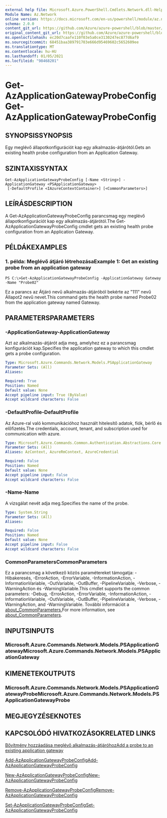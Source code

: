 ```yaml
---
external help file: Microsoft.Azure.PowerShell.Cmdlets.Network.dll-Help.xml
Module Name: Az.Network
online version: https://docs.microsoft.com/en-us/powershell/module/az.network/get-azapplicationgatewayprobeconfig
schema: 2.0.0
content_git_url: https://github.com/Azure/azure-powershell/blob/master/src/Network/Network/help/Get-AzApplicationGatewayProbeConfig.md
original_content_git_url: https://github.com/Azure/azure-powershell/blob/master/src/Network/Network/help/Get-AzApplicationGatewayProbeConfig.md
ms.openlocfilehash: ec20d7caafe110f03e5a0ce3130247ec877d6af9
ms.sourcegitcommit: 68451baa389791703e666d95469602c5652609ee
ms.translationtype: MT
ms.contentlocale: hu-HU
ms.lasthandoff: 01/05/2021
ms.locfileid: "98468201"
---
```

# <span data-ttu-id="df4fa-101">Get-AzApplicationGatewayProbeConfig</span><span class="sxs-lookup"><span data-stu-id="df4fa-101">Get-AzApplicationGatewayProbeConfig</span></span>

## <span data-ttu-id="df4fa-102">SYNOPSIS</span><span class="sxs-lookup"><span data-stu-id="df4fa-102">SYNOPSIS</span></span>
<span data-ttu-id="df4fa-103">Egy meglévő állapotkonfigurációt kap egy alkalmazás-átjárótól.</span><span class="sxs-lookup"><span data-stu-id="df4fa-103">Gets an existing health probe configuration from an Application Gateway.</span></span>

## <span data-ttu-id="df4fa-104">SZINTAXIS</span><span class="sxs-lookup"><span data-stu-id="df4fa-104">SYNTAX</span></span>

```
Get-AzApplicationGatewayProbeConfig [-Name <String>] -ApplicationGateway <PSApplicationGateway>
 [-DefaultProfile <IAzureContextContainer>] [<CommonParameters>]
```

## <span data-ttu-id="df4fa-105">LEÍRÁS</span><span class="sxs-lookup"><span data-stu-id="df4fa-105">DESCRIPTION</span></span>
<span data-ttu-id="df4fa-106">A Get-AzApplicationGatewayProbeConfig parancsmag egy meglévő állapotkonfigurációt kap egy alkalmazás-átjárótól.</span><span class="sxs-lookup"><span data-stu-id="df4fa-106">The Get-AzApplicationGatewayProbeConfig cmdlet gets an existing health probe configuration from an Application Gateway.</span></span>

## <span data-ttu-id="df4fa-107">PÉLDÁK</span><span class="sxs-lookup"><span data-stu-id="df4fa-107">EXAMPLES</span></span>

### <span data-ttu-id="df4fa-108">1. példa: Meglévő átjáró létrehozása</span><span class="sxs-lookup"><span data-stu-id="df4fa-108">Example 1: Get an existing probe from an application gateway</span></span>
```
PS C:\>Get-AzApplicationGatewayProbeConfig -ApplicationGateway Gateway -Name "Probe02"
```

<span data-ttu-id="df4fa-109">Ez a parancs az Átjáró nevű alkalmazás-átjáróból bekérte az "111" nevű Állapot2 nevű nevet.</span><span class="sxs-lookup"><span data-stu-id="df4fa-109">This command gets the health probe named Probe02 from the application gateway named Gateway.</span></span>

## <span data-ttu-id="df4fa-110">PARAMETERS</span><span class="sxs-lookup"><span data-stu-id="df4fa-110">PARAMETERS</span></span>

### <span data-ttu-id="df4fa-111">-ApplicationGateway</span><span class="sxs-lookup"><span data-stu-id="df4fa-111">-ApplicationGateway</span></span>
<span data-ttu-id="df4fa-112">Azt az alkalmazás-átjárót adja meg, amelyhez ez a parancsmag konfigurációt kap.</span><span class="sxs-lookup"><span data-stu-id="df4fa-112">Specifies the application gateway to which this cmdlet gets a probe configuration.</span></span>

```yaml
Type: Microsoft.Azure.Commands.Network.Models.PSApplicationGateway
Parameter Sets: (All)
Aliases:

Required: True
Position: Named
Default value: None
Accept pipeline input: True (ByValue)
Accept wildcard characters: False
```

### <span data-ttu-id="df4fa-113">-DefaultProfile</span><span class="sxs-lookup"><span data-stu-id="df4fa-113">-DefaultProfile</span></span>
<span data-ttu-id="df4fa-114">Az Azure-ral való kommunikációhoz használt hitelesítő adatok, fiók, bérlő és előfizetés.</span><span class="sxs-lookup"><span data-stu-id="df4fa-114">The credentials, account, tenant, and subscription used for communication with azure.</span></span>

```yaml
Type: Microsoft.Azure.Commands.Common.Authentication.Abstractions.Core.IAzureContextContainer
Parameter Sets: (All)
Aliases: AzContext, AzureRmContext, AzureCredential

Required: False
Position: Named
Default value: None
Accept pipeline input: False
Accept wildcard characters: False
```

### <span data-ttu-id="df4fa-115">-Name</span><span class="sxs-lookup"><span data-stu-id="df4fa-115">-Name</span></span>
<span data-ttu-id="df4fa-116">A vizsgálat nevét adja meg.</span><span class="sxs-lookup"><span data-stu-id="df4fa-116">Specifies the name of the probe.</span></span>

```yaml
Type: System.String
Parameter Sets: (All)
Aliases:

Required: False
Position: Named
Default value: None
Accept pipeline input: False
Accept wildcard characters: False
```

### <span data-ttu-id="df4fa-117">CommonParameters</span><span class="sxs-lookup"><span data-stu-id="df4fa-117">CommonParameters</span></span>
<span data-ttu-id="df4fa-118">Ez a parancsmag a következő közös paramétereket támogatja: -Hibakeresés, -ErrorAction, -ErrorVariable, -InformationAction, -InformationVariable, -OutVariable, -OutBuffer, -PipelineVariable, -Verbose, -WarningAction és -WarningVariable.</span><span class="sxs-lookup"><span data-stu-id="df4fa-118">This cmdlet supports the common parameters: -Debug, -ErrorAction, -ErrorVariable, -InformationAction, -InformationVariable, -OutVariable, -OutBuffer, -PipelineVariable, -Verbose, -WarningAction, and -WarningVariable.</span></span> <span data-ttu-id="df4fa-119">További információt a [about_CommonParameters.](http://go.microsoft.com/fwlink/?LinkID=113216)</span><span class="sxs-lookup"><span data-stu-id="df4fa-119">For more information, see [about_CommonParameters](http://go.microsoft.com/fwlink/?LinkID=113216).</span></span>

## <span data-ttu-id="df4fa-120">INPUTS</span><span class="sxs-lookup"><span data-stu-id="df4fa-120">INPUTS</span></span>

### <span data-ttu-id="df4fa-121">Microsoft.Azure.Commands.Network.Models.PSApplicationGateway</span><span class="sxs-lookup"><span data-stu-id="df4fa-121">Microsoft.Azure.Commands.Network.Models.PSApplicationGateway</span></span>

## <span data-ttu-id="df4fa-122">KIMENETEK</span><span class="sxs-lookup"><span data-stu-id="df4fa-122">OUTPUTS</span></span>

### <span data-ttu-id="df4fa-123">Microsoft.Azure.Commands.Network.Models.PSApplicationGatewayProbe</span><span class="sxs-lookup"><span data-stu-id="df4fa-123">Microsoft.Azure.Commands.Network.Models.PSApplicationGatewayProbe</span></span>

## <span data-ttu-id="df4fa-124">MEGJEGYZÉSEK</span><span class="sxs-lookup"><span data-stu-id="df4fa-124">NOTES</span></span>

## <span data-ttu-id="df4fa-125">KAPCSOLÓDÓ HIVATKOZÁSOK</span><span class="sxs-lookup"><span data-stu-id="df4fa-125">RELATED LINKS</span></span>

[<span data-ttu-id="df4fa-126">Bővítmény hozzáadása meglévő alkalmazás-átjáróhoz</span><span class="sxs-lookup"><span data-stu-id="df4fa-126">Add a probe to an existing application gateway</span></span>](https://azure.microsoft.com/en-us/documentation/articles/application-gateway-create-probe-ps/#add-a-probe-to-an-existing-application-gateway)

[<span data-ttu-id="df4fa-127">Add-AzApplicationGatewayProbeConfig</span><span class="sxs-lookup"><span data-stu-id="df4fa-127">Add-AzApplicationGatewayProbeConfig</span></span>](./Add-AzApplicationGatewayProbeConfig.md)

[<span data-ttu-id="df4fa-128">New-AzApplicationGatewayProbeConfig</span><span class="sxs-lookup"><span data-stu-id="df4fa-128">New-AzApplicationGatewayProbeConfig</span></span>](./New-AzApplicationGatewayProbeConfig.md)

[<span data-ttu-id="df4fa-129">Remove-AzApplicationGatewayProbeConfig</span><span class="sxs-lookup"><span data-stu-id="df4fa-129">Remove-AzApplicationGatewayProbeConfig</span></span>](./Remove-AzApplicationGatewayProbeConfig.md)

[<span data-ttu-id="df4fa-130">Set-AzApplicationGatewayProbeConfig</span><span class="sxs-lookup"><span data-stu-id="df4fa-130">Set-AzApplicationGatewayProbeConfig</span></span>](./Set-AzApplicationGatewayProbeConfig.md)

